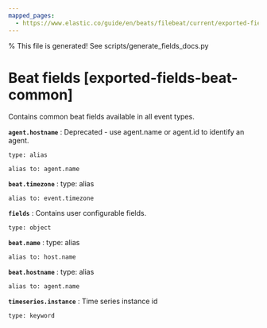 ```yaml
---
mapped_pages:
  - https://www.elastic.co/guide/en/beats/filebeat/current/exported-fields-beat-common.html
---
```


% This file is generated! See scripts/generate_fields_docs.py

# Beat fields [exported-fields-beat-common]

Contains common beat fields available in all event types.

**`agent.hostname`**
:   Deprecated - use agent.name or agent.id to identify an agent.

    type: alias

    alias to: agent.name


**`beat.timezone`**
:   type: alias

    alias to: event.timezone


**`fields`**
:   Contains user configurable fields.

    type: object


**`beat.name`**
:   type: alias

    alias to: host.name


**`beat.hostname`**
:   type: alias

    alias to: agent.name


**`timeseries.instance`**
:   Time series instance id

    type: keyword



